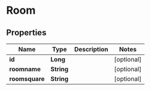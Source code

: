 # Room

## Properties
Name | Type | Description | Notes
------------ | ------------- | ------------- | -------------
**id** | **Long** |  |  [optional]
**roomname** | **String** |  |  [optional]
**roomsquare** | **String** |  |  [optional]

